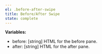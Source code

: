 ```yaml
---
el: .before-after-swipe
title: Before/After Swipe
state: complete
---
```


__Variables:__
* before: [string] HTML for the before pane.
* after: [string] HTML for the after pane.
